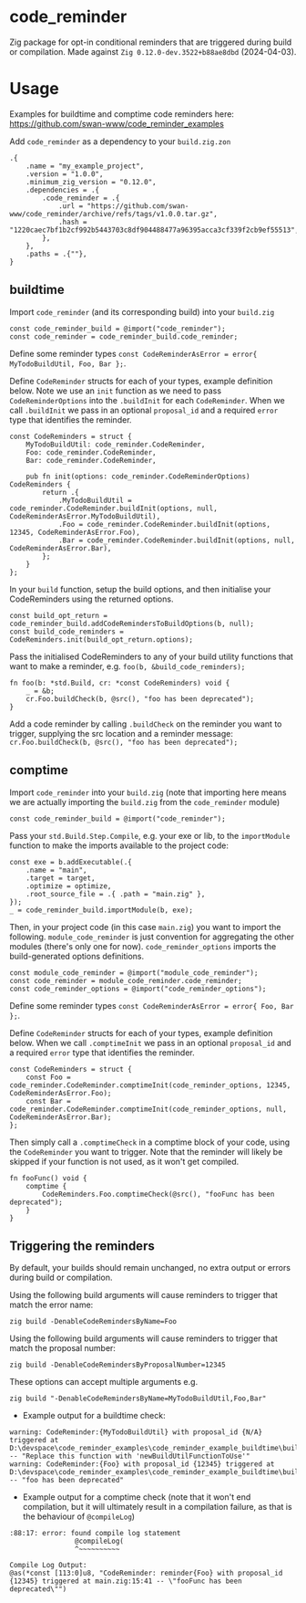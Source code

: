 # code_reminder
Zig package for opt-in conditional reminders that are triggered during build or compilation.
Made against `Zig 0.12.0-dev.3522+b88ae8dbd` (2024-04-03).

# Usage

Examples for buildtime and comptime code reminders here: https://github.com/swan-www/code_reminder_examples

Add `code_reminder` as a dependency to your `build.zig.zon`
```
.{
    .name = "my_example_project",
    .version = "1.0.0",
    .minimum_zig_version = "0.12.0",
    .dependencies = .{
        .code_reminder = .{
			.url = "https://github.com/swan-www/code_reminder/archive/refs/tags/v1.0.0.tar.gz",
			.hash = "1220caec7bf1b2cf992b5443703c8df904488477a96395acca3cf339f2cb9ef55513",
        },
    },
    .paths = .{""},
}
```

## buildtime
Import `code_reminder` (and its corresponding build) into your `build.zig`
```
const code_reminder_build = @import("code_reminder");
const code_reminder = code_reminder_build.code_reminder;
```

Define some reminder types `const CodeReminderAsError = error{ MyTodoBuildUtil, Foo, Bar };`.


Define `CodeReminder` structs for each of your types, example definition below. Note we use an `init` function as we need to pass `CodeReminderOptions` into the `.buildInit` for each `CodeReminder`. When we call `.buildInit` we pass in an optional `proposal_id` and a required `error` type that identifies the reminder.
```
const CodeReminders = struct {
    MyTodoBuildUtil: code_reminder.CodeReminder,
    Foo: code_reminder.CodeReminder,
    Bar: code_reminder.CodeReminder,

    pub fn init(options: code_reminder.CodeReminderOptions) CodeReminders {
        return .{
            .MyTodoBuildUtil = code_reminder.CodeReminder.buildInit(options, null, CodeReminderAsError.MyTodoBuildUtil),
            .Foo = code_reminder.CodeReminder.buildInit(options, 12345, CodeReminderAsError.Foo),
            .Bar = code_reminder.CodeReminder.buildInit(options, null, CodeReminderAsError.Bar),
        };
    }
};
```

In your `build` function, setup the build options, and then initialise your CodeReminders using the returned options.
```
const build_opt_return = code_reminder_build.addCodeRemindersToBuildOptions(b, null);
const build_code_reminders = CodeReminders.init(build_opt_return.options);
```

Pass the initialised CodeReminders to any of your build utility functions that want to make a reminder, e.g. `foo(b, &build_code_reminders);`
```
fn foo(b: *std.Build, cr: *const CodeReminders) void {
    _ = &b;
    cr.Foo.buildCheck(b, @src(), "foo has been deprecated");
}
```

Add a code reminder by calling `.buildCheck` on the reminder you want to trigger, supplying the src location and a reminder message: `cr.Foo.buildCheck(b, @src(), "foo has been deprecated");`

## comptime
Import `code_reminder` into your `build.zig` (note that importing here means we are actually importing the `build.zig` from the `code_reminder` module)
```
const code_reminder_build = @import("code_reminder");
```

Pass your `std.Build.Step.Compile`, e.g. your exe or lib, to the `importModule` function to make the imports available to the project code:
```
const exe = b.addExecutable(.{
    .name = "main",
    .target = target,
    .optimize = optimize,
    .root_source_file = .{ .path = "main.zig" },
});
_ = code_reminder_build.importModule(b, exe);
```

Then, in your project code (in this case `main.zig`) you want to import the following. `module_code_reminder` is just convention for aggregating the other modules (there's only one for now). `code_reminder_options` imports the build-generated options definitions.
```
const module_code_reminder = @import("module_code_reminder");
const code_reminder = module_code_reminder.code_reminder;
const code_reminder_options = @import("code_reminder_options");
```

Define some reminder types `const CodeReminderAsError = error{ Foo, Bar };`.


Define `CodeReminder` structs for each of your types, example definition below. When we call `.comptimeInit` we pass in an optional `proposal_id` and a required `error` type that identifies the reminder.
```
const CodeReminders = struct {
    const Foo = code_reminder.CodeReminder.comptimeInit(code_reminder_options, 12345, CodeReminderAsError.Foo);
    const Bar = code_reminder.CodeReminder.comptimeInit(code_reminder_options, null, CodeReminderAsError.Bar);
};
```

Then simply call a `.comptimeCheck` in a comptime block of your code, using the `CodeReminder` you want to trigger. Note that the reminder will likely be skipped if your function is not used, as it won't get compiled.
```
fn fooFunc() void {
    comptime {
        CodeReminders.Foo.comptimeCheck(@src(), "fooFunc has been deprecated");
    }
}
```

## Triggering the reminders
By default, your builds should remain unchanged, no extra output or errors during build or compilation.

Using the following build arguments will cause reminders to trigger that match the error name:

`zig build -DenableCodeRemindersByName=Foo`


Using the following build arguments will cause reminders to trigger that match the proposal number:

`zig build -DenableCodeRemindersByProposalNumber=12345`


These options can accept multiple arguments e.g.

`zig build "-DenableCodeRemindersByName=MyTodoBuildUtil,Foo,Bar"`

- Example output for a buildtime check:
```
warning: CodeReminder:{MyTodoBuildUtil} with proposal_id {N/A} triggered at D:\devspace\code_reminder_examples\code_reminder_example_buildtime\build.zig:23:38 -- "Replace this function with 'newBuildUtilFunctionToUse'"
warning: CodeReminder:{Foo} with proposal_id {12345} triggered at D:\devspace\code_reminder_examples\code_reminder_example_buildtime\build.zig:35:26 -- "foo has been deprecated"
```

- Example output for a comptime check (note that it won't end compilation, but it will ultimately result in a compilation failure, as that is the behaviour of `@compileLog`)
```
:88:17: error: found compile log statement
                @compileLog(
                ^~~~~~~~~~~

Compile Log Output:
@as(*const [113:0]u8, "CodeReminder: reminder{Foo} with proposal_id {12345} triggered at main.zig:15:41 -- \"fooFunc has been deprecated\"")
```
